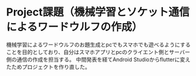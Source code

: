 # Project課題（機械学習とソケット通信によるワードウルフの作成）

機械学習によるワードウルフのお題生成とpcでもスマホでも遊べるようにすることを目的としており、自分はスマホアプリとpcのクライエント側とサーバー側の通信の作成を担当する。
中間発表を経てAndroid Studioからflutterに変えたためプロジェクトを作り直した。
